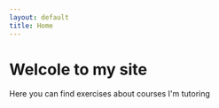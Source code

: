 ```yaml
---
layout: default
title: Home
---
```

# Welcole to my site
Here you can find exercises about courses I'm tutoring